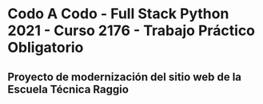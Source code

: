 # **Codo A Codo - Full Stack Python 2021 - Curso 2176 - Trabajo Práctico Obligatorio**
## **Proyecto de modernización del sitio web de la Escuela Técnica Raggio**
